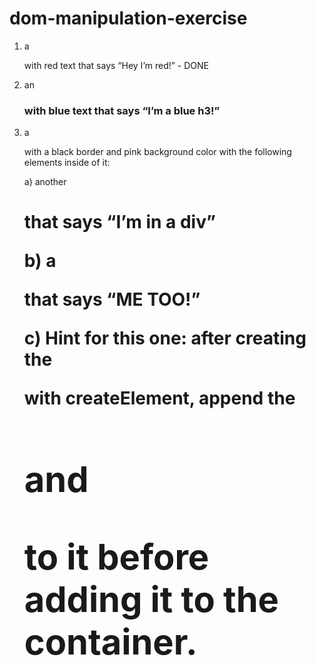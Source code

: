 # dom-manipulation-exercise

1) a <p> with red text that says “Hey I’m red!” - DONE

2) an <h3> with blue text that says “I’m a blue h3!”

3) a <div> with a black border and pink background color with the following elements inside of it:
    
    a) another <h1> that says “I’m in a div”

    b) a <p> that says “ME TOO!”

    c) Hint for this one: after creating the <div> with createElement, append the <h1> and <p> to it before adding it to the container.